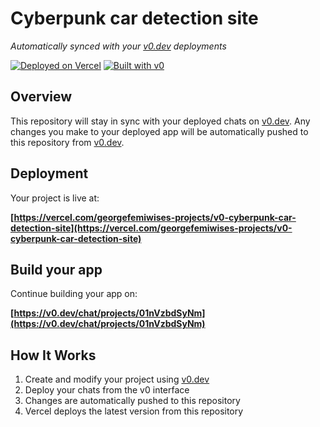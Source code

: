 # Cyberpunk car detection site

*Automatically synced with your [v0.dev](https://v0.dev) deployments*

[![Deployed on Vercel](https://img.shields.io/badge/Deployed%20on-Vercel-black?style=for-the-badge&logo=vercel)](https://vercel.com/georgefemiwises-projects/v0-cyberpunk-car-detection-site)
[![Built with v0](https://img.shields.io/badge/Built%20with-v0.dev-black?style=for-the-badge)](https://v0.dev/chat/projects/01nVzbdSyNm)

## Overview

This repository will stay in sync with your deployed chats on [v0.dev](https://v0.dev).
Any changes you make to your deployed app will be automatically pushed to this repository from [v0.dev](https://v0.dev).

## Deployment

Your project is live at:

**[https://vercel.com/georgefemiwises-projects/v0-cyberpunk-car-detection-site](https://vercel.com/georgefemiwises-projects/v0-cyberpunk-car-detection-site)**

## Build your app

Continue building your app on:

**[https://v0.dev/chat/projects/01nVzbdSyNm](https://v0.dev/chat/projects/01nVzbdSyNm)**

## How It Works

1. Create and modify your project using [v0.dev](https://v0.dev)
2. Deploy your chats from the v0 interface
3. Changes are automatically pushed to this repository
4. Vercel deploys the latest version from this repository
